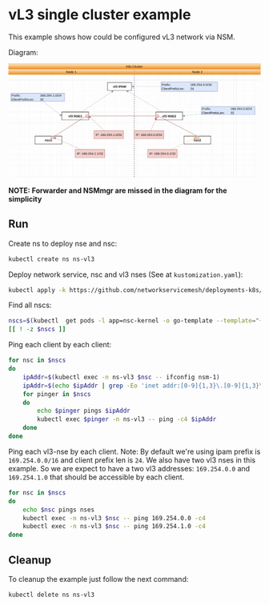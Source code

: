 # vL3 single cluster example

This example shows how could be configured vL3 network via NSM.


Diagram: 

![NSM vL3 Diagram](./diagram.png "NSM Authorize Scheme")


**NOTE: Forwarder and NSMmgr are missed in the diagram for the simplicity**


## Run

Create ns to deploy nse and nsc:
```bash
kubectl create ns ns-vl3
```

Deploy network service, nsc and vl3 nses (See at `kustomization.yaml`):
```bash
kubectl apply -k https://github.com/networkservicemesh/deployments-k8s/examples/features/vl3-basic?ref=b0f2086dd7e612224d453edf364af36c863b536d
```

Find all nscs:
```bash
nscs=$(kubectl  get pods -l app=nsc-kernel -o go-template --template="{{range .items}}{{.metadata.name}} {{end}}" -n ns-vl3) 
[[ ! -z $nscs ]]
```

Ping each client by each client:
```bash
for nsc in $nscs 
do
    ipAddr=$(kubectl exec -n ns-vl3 $nsc -- ifconfig nsm-1)
    ipAddr=$(echo $ipAddr | grep -Eo 'inet addr:[0-9]{1,3}\.[0-9]{1,3}\.[0-9]{1,3}\.[0-9]{1,3}'| cut -c 11-)
    for pinger in $nscs
    do
        echo $pinger pings $ipAddr
        kubectl exec $pinger -n ns-vl3 -- ping -c4 $ipAddr
    done
done
```

Ping each vl3-nse by each client.
Note: By default we're using ipam prefix is `169.254.0.0/16` and client prefix len is `24`. We also have two vl3 nses in this example. So we are expect to have a two vl3 addresses: `169.254.0.0` and `169.254.1.0` that should be accessible by each client.
```bash
for nsc in $nscs 
do
    echo $nsc pings nses
    kubectl exec -n ns-vl3 $nsc -- ping 169.254.0.0 -c4
    kubectl exec -n ns-vl3 $nsc -- ping 169.254.1.0 -c4
done
```

## Cleanup

To cleanup the example just follow the next command:
```bash
kubectl delete ns ns-vl3
```